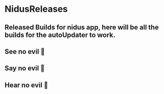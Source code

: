 # NidusReleases

## Released Builds for nidus app, here will be all the builds for the autoUpdater to work.

## See no evil :japanese_goblin:

## Say no evil :japanese_goblin:

## Hear no evil :japanese_goblin: 
